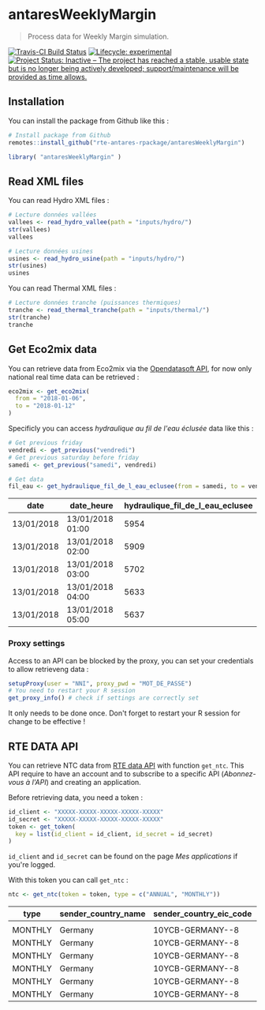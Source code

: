 # antaresWeeklyMargin

> Process data for Weekly Margin simulation.

[![Travis-CI Build Status](https://travis-ci.org/rte-antares-rpackage/antaresWeeklyMargin.svg?branch=master)](https://travis-ci.org/rte-antares-rpackage/antaresWeeklyMargin)
[![Lifecycle: experimental](https://img.shields.io/badge/lifecycle-experimental-orange.svg)](https://www.tidyverse.org/lifecycle/#experimental)
[![Project Status: Inactive – The project has reached a stable, usable state but is no longer being actively developed; support/maintenance will be provided as time allows.](https://www.repostatus.org/badges/latest/inactive.svg)](https://www.repostatus.org/#inactive)



## Installation

You can install the package from Github like this :


```r
# Install package from Github
remotes::install_github("rte-antares-rpackage/antaresWeeklyMargin")

library( "antaresWeeklyMargin" )
```


## Read XML files

You can read Hydro XML files :

```r
# Lecture données vallées
vallees <- read_hydro_vallee(path = "inputs/hydro/")
str(vallees)
vallees

# Lecture données usines
usines <- read_hydro_usine(path = "inputs/hydro/")
str(usines)
usines
```

You can read Thermal XML files :
```r
# Lecture données tranche (puissances thermiques)
tranche <- read_thermal_tranche(path = "inputs/thermal/")
str(tranche)
tranche
```


## Get Eco2mix data

You can retrieve data from Eco2mix via the [Opendatasoft API](https://rte-opendata.opendatasoft.com/explore/?sort=modified&q=eco2mix), for now only national real time data can be retrieved :

```r
eco2mix <- get_eco2mix(
  from = "2018-01-06", 
  to = "2018-01-12"
)
```

Specificly you can access *hydraulique au fil de l'eau éclusée* data like this :


```r
# Get previous friday
vendredi <- get_previous("vendredi")
# Get previous saturday before friday
samedi <- get_previous("samedi", vendredi)

# Get data
fil_eau <- get_hydraulique_fil_de_l_eau_eclusee(from = samedi, to = vendredi)

```
| date       | date_heure       | hydraulique_fil_de_l_eau_eclusee |
|------------|------------------|----------------------------------|
| 13/01/2018 | 13/01/2018 01:00 | 5954                             |
| 13/01/2018 | 13/01/2018 02:00 | 5909                             |
| 13/01/2018 | 13/01/2018 03:00 | 5702                             |
| 13/01/2018 | 13/01/2018 04:00 | 5633                             |
| 13/01/2018 | 13/01/2018 05:00 | 5637                             |



### Proxy settings

Access to an API can be blocked by the proxy, you can set your credentials to allow retrieveng data :

```r
setupProxy(user = "NNI", proxy_pwd = "MOT_DE_PASSE")
# You need to restart your R session
get_proxy_info() # check if settings are correctly set
```

It only needs to be done once.
Don't forget to restart your R session for change to be effective !


## RTE DATA API

You can retrieve NTC data from [RTE data API](https://data.rte-france.com/) with function `get_ntc`.
This API require to have an account and to subscribe to a specific API (*Abonnez-vous à l'API*) and creating an application.

Before retrieving data, you need a token :

```r
id_client <- "XXXXX-XXXXX-XXXXX-XXXXX-XXXXX"
id_secret <- "XXXXX-XXXXX-XXXXX-XXXXX-XXXXX"
token <- get_token(
  key = list(id_client = id_client, id_secret = id_secret)
)
```

`id_client` and `id_secret` can be found on the page *Mes applications* if you're logged.


With this token you can call `get_ntc` :

```r
ntc <- get_ntc(token = token, type = c("ANNUAL", "MONTHLY"))
```

| type    | sender_country_name | sender_country_eic_code | receiver_country_name | receiver_country_eic_code | start_date | end_date   | updated_date | value |
|---------|---------------------|-------------------------|-----------------------|---------------------------|------------|------------|--------------|-------|
|         |                     |                         |                       |                           |            |            |              |       |
| MONTHLY | Germany             | 10YCB-GERMANY--8        | France                | 10YFR-RTE------C          | 01/02/2018 | 02/02/2018 | 18/01/2018   | 1200  |
| MONTHLY | Germany             | 10YCB-GERMANY--8        | France                | 10YFR-RTE------C          | 02/02/2018 | 03/02/2018 | 18/01/2018   | 1200  |
| MONTHLY | Germany             | 10YCB-GERMANY--8        | France                | 10YFR-RTE------C          | 03/02/2018 | 04/02/2018 | 18/01/2018   | 1200  |
| MONTHLY | Germany             | 10YCB-GERMANY--8        | France                | 10YFR-RTE------C          | 04/02/2018 | 05/02/2018 | 18/01/2018   | 1200  |
| MONTHLY | Germany             | 10YCB-GERMANY--8        | France                | 10YFR-RTE------C          | 05/02/2018 | 06/02/2018 | 18/01/2018   | 1200  |
| MONTHLY | Germany             | 10YCB-GERMANY--8        | France                | 10YFR-RTE------C          | 06/02/2018 | 07/02/2018 | 18/01/2018   | 1200  |




